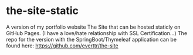 # the-site-static
A version of my portfolio website The Site that can be hosted staticly on GitHub Pages. (I have a love/hate relationship with SSL Certification...)
The repo for the version with the SpringBoot/Thymeleaf application can be found here: https://github.com/everttr/the-site
